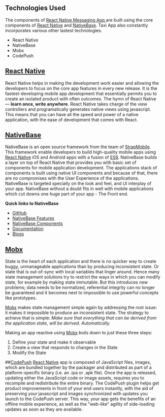 ## Technologies Used

The components of [React Native Messaging App ](http://market.nativebase.io/view/react-native-messaging-app-with-backend) are built using the core components of [React Native](https://github.com/facebook/react-native) and [NativeBase](http://nativebase.io/docs/v0.4.6/).
Taxi App also constantly incorporates various other lastest technologies.

* React Native
* NativeBase
* Mobx
* CodePush


## [React Native](https://github.com/facebook/react-native)
React Native helps in making the development work easier and allowing the developers to focus on the core app features in every new release. It is the fastest-developing mobile app development that essentially permits you to create an isolated product with often outcomes.
The hymn of React Native — **learn once, write anywhere**.
React Native takes charge of the view controllers and programatically generates native views using javascript. This means that you can have all the speed and power of a native application, with the ease of development that comes with React.


## [NativeBase](http://nativebase.io/docs/v0.4.6/)
NativeBase is an open source framework from the team of [StrapMobile](https://strapmobile.com/).
This framework enable developers to build high-quality mobile apps using [React Native](https://github.com/facebook/react-native) iOS and Android apps with a fusion of [ES6](https://github.com/lukehoban/es6features). NativeBase builds a layer on top of React Native that provides you with basic set of components for mobile application development. The applications stack of components is built using native UI components and because of that, there are no compromises with the User Experience of the applications. NativeBase is targeted specially on the look and feel, and UI interplay of your app.
NativeBase without a doubt fits in well with mobile applications which cut downs one huge part of your app - The Front end.

**Quick links to NativeBase**
* [GitHub](https://github.com/GeekyAnts/NativeBase)
* [NativeBase Features](http://nativebase.io/docs/v0.4.6/guide/why-nativebase)
* [NativeBase Components](http://nativebase.io/docs/v0.4.6/components#)
* [Documentation](http://nativebase.io/docs/v0.4.6/)
* [Blogs](https://blog.nativebase.io/)

## [Mobx](https://github.com/mobxjs/mobx)
State is the heart of each application and there is no quicker way to create buggy, unmanageable applications than by producing inconsistent state. Or state that is out-of-sync with local variables that linger around. Hence many state management solutions try to restrict the ways in which you can modify state, for example by making state immutable. But this introduces new problems; data needs to be normalized, referential integrity can no longer be guaranteed and it becomes next to impossible to use powerful concepts like prototypes.

[Mobx](https://github.com/mobxjs/mobx) makes state management simple again by addressing the root issue: it makes it impossible to produce an inconsistent state. The strategy to achieve that is simple: _Make sure that everything that can be derived from the application state, will be derived. Automatically._

Making an app reactive using [Mobx](https://github.com/mobxjs/mobx) boils down to just these three steps:
1. Define your state and make it observable
2. Create a view that responds to changes in the State
3. Modify the State

##[CodePush](https://github.com/Microsoft/react-native-code-push)
[React Native](https://github.com/facebook/react-native) app is composed of JavaScript files, images, which are bundled together by the packager and distributed as part of a platform-specific binary (i.e. an .ipa or .apk file). Once the app is released, updating either the JavaScript code or image assets, requires you to recompile and redistribute the entire binary.
The CodePush plugin helps get product improvements in front of your end users instantly, with the aid of preserving your javascript and images synchronized with updates you launch to the CodePush server. This way, your app gets the benefits of an offline mobile experience, as well as the "web-like" agility of side-loading updates as soon as they are available.
